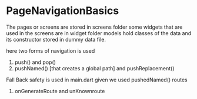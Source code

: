 # PageNavigationBasics

The pages or screens are stored in screens folder
some widgets that are used in the screens are in widget folder
models hold classes of the data and its constructor stored in dummy data file.

here two forms of navigation is used
1. push() and pop()
2. pushNamed() [that creates a global path] and pushReplacement()

Fall Back safety is used in main.dart given we used pushedNamed() routes
1. onGenerateRoute and unKnownroute

  
